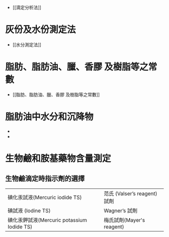 - [[滴定分析法]]
# 灰份及水份測定法
- [[水分測定法]]
# 脂肪、脂肪油、臘、香膠 及樹脂等之常數
- [[脂肪、脂肪油、臘、香膠 及樹脂等之常數]]
# 脂肪油中水分和沉降物
- 
- 
# 生物鹼和胺基藥物含量測定
## 生物鹼滴定時指示劑的選擇
|                                            |                              |
| ------------------------------------------ | ---------------------------- |
| 碘化汞試液(Mercuric iodide TS)             | 范氏 (Valser’s reagent) 試劑 |
| 碘試液 (Iodine TS)                         | Wagner’s 試劑                |
| 碘化汞鉀試液(Mercuric potassium Iodide TS) | 梅氏試劑(Mayer's reagent)                             |
 






